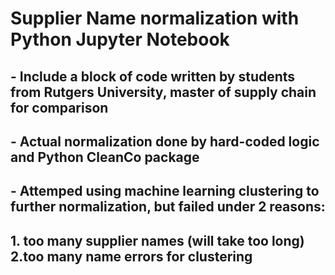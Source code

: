 # Supplier Name normalization with Python Jupyter Notebook
## - Include a block of code written by students from Rutgers University, master of supply chain for comparison
## - Actual normalization done by hard-coded logic and Python CleanCo package 
## - Attemped using machine learning clustering to further normalization, but failed under 2 reasons: 
## 1. too many supplier names (will take too long) 2.too many name errors for clustering
